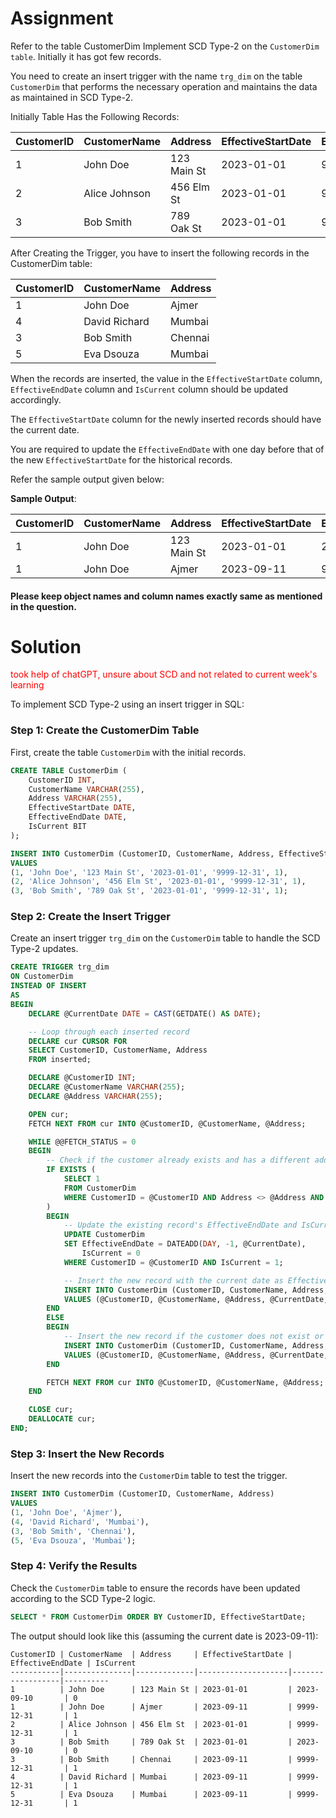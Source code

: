 # Assignment

Refer to the table CustomerDim Implement SCD Type-2 on the `CustomerDim table`. Initially it has got few records.

You need to create an insert trigger with the name `trg_dim` on the table `CustomerDim` that performs the necessary operation and maintains the data as maintained in SCD Type-2.

Initially Table Has the Following Records:

| CustomerID | CustomerName  | Address     | EffectiveStartDate | EffectiveEndDate | IsCurrent |
| ---------- | ------------- | ----------- | ------------------ | ---------------- | --------- |
| 1          | John Doe      | 123 Main St | 2023-01-01         | 9999-12-31       | 1         |
| 2          | Alice Johnson | 456 Elm St  | 2023-01-01         | 9999-12-31       | 1         |
| 3          | Bob Smith     | 789 Oak St  | 2023-01-01         | 9999-12-31       | 1         |

After Creating the Trigger, you have to insert the following records in the CustomerDim table:

| CustomerID | CustomerName  | Address |
| ---------- | ------------- | ------- |
| 1          | John Doe      | Ajmer   |
| 4          | David Richard | Mumbai  |
| 3          | Bob Smith     | Chennai |
| 5          | Eva Dsouza    | Mumbai  |

When the records are inserted, the value in the `EffectiveStartDate` column, `EffectiveEndDate` column and `IsCurrent` column should be updated accordingly.

The `EffectiveStartDate` column for the newly inserted records should have the current date.

You are required to update the `EffectiveEndDate` with one day before that of the new `EffectiveStartDate` for the historical records.

Refer the sample output given below:

**Sample Output**:

| CustomerID | CustomerName | Address     | EffectiveStartDate | EffectiveEndDate | IsCurrent |
| ---------- | ------------ | ----------- | ------------------ | ---------------- | --------- |
| 1          | John Doe     | 123 Main St | 2023-01-01         | 2023-09-10       | 0         |
| 1          | John Doe     | Ajmer       | 2023-09-11         | 9999-12-31       | 1         |

#### Please keep object names and column names exactly same as mentioned in the question.

# Solution

<span style="color:red">took help of chatGPT, unsure about SCD and not related to current week's learning</span>

To implement SCD Type-2 using an insert trigger in SQL:

### Step 1: Create the CustomerDim Table

First, create the table `CustomerDim` with the initial records.

```sql
CREATE TABLE CustomerDim (
    CustomerID INT,
    CustomerName VARCHAR(255),
    Address VARCHAR(255),
    EffectiveStartDate DATE,
    EffectiveEndDate DATE,
    IsCurrent BIT
);

INSERT INTO CustomerDim (CustomerID, CustomerName, Address, EffectiveStartDate, EffectiveEndDate, IsCurrent)
VALUES
(1, 'John Doe', '123 Main St', '2023-01-01', '9999-12-31', 1),
(2, 'Alice Johnson', '456 Elm St', '2023-01-01', '9999-12-31', 1),
(3, 'Bob Smith', '789 Oak St', '2023-01-01', '9999-12-31', 1);
```

### Step 2: Create the Insert Trigger

Create an insert trigger `trg_dim` on the `CustomerDim` table to handle the SCD Type-2 updates.

```sql
CREATE TRIGGER trg_dim
ON CustomerDim
INSTEAD OF INSERT
AS
BEGIN
    DECLARE @CurrentDate DATE = CAST(GETDATE() AS DATE);

    -- Loop through each inserted record
    DECLARE cur CURSOR FOR
    SELECT CustomerID, CustomerName, Address
    FROM inserted;

    DECLARE @CustomerID INT;
    DECLARE @CustomerName VARCHAR(255);
    DECLARE @Address VARCHAR(255);

    OPEN cur;
    FETCH NEXT FROM cur INTO @CustomerID, @CustomerName, @Address;

    WHILE @@FETCH_STATUS = 0
    BEGIN
        -- Check if the customer already exists and has a different address
        IF EXISTS (
            SELECT 1
            FROM CustomerDim
            WHERE CustomerID = @CustomerID AND Address <> @Address AND IsCurrent = 1
        )
        BEGIN
            -- Update the existing record's EffectiveEndDate and IsCurrent
            UPDATE CustomerDim
            SET EffectiveEndDate = DATEADD(DAY, -1, @CurrentDate),
                IsCurrent = 0
            WHERE CustomerID = @CustomerID AND IsCurrent = 1;

            -- Insert the new record with the current date as EffectiveStartDate
            INSERT INTO CustomerDim (CustomerID, CustomerName, Address, EffectiveStartDate, EffectiveEndDate, IsCurrent)
            VALUES (@CustomerID, @CustomerName, @Address, @CurrentDate, '9999-12-31', 1);
        END
        ELSE
        BEGIN
            -- Insert the new record if the customer does not exist or address is the same
            INSERT INTO CustomerDim (CustomerID, CustomerName, Address, EffectiveStartDate, EffectiveEndDate, IsCurrent)
            VALUES (@CustomerID, @CustomerName, @Address, @CurrentDate, '9999-12-31', 1);
        END

        FETCH NEXT FROM cur INTO @CustomerID, @CustomerName, @Address;
    END

    CLOSE cur;
    DEALLOCATE cur;
END;
```

### Step 3: Insert the New Records

Insert the new records into the `CustomerDim` table to test the trigger.

```sql
INSERT INTO CustomerDim (CustomerID, CustomerName, Address)
VALUES
(1, 'John Doe', 'Ajmer'),
(4, 'David Richard', 'Mumbai'),
(3, 'Bob Smith', 'Chennai'),
(5, 'Eva Dsouza', 'Mumbai');
```

### Step 4: Verify the Results

Check the `CustomerDim` table to ensure the records have been updated according to the SCD Type-2 logic.

```sql
SELECT * FROM CustomerDim ORDER BY CustomerID, EffectiveStartDate;
```

The output should look like this (assuming the current date is 2023-09-11):

```
CustomerID | CustomerName  | Address     | EffectiveStartDate | EffectiveEndDate | IsCurrent
-----------|---------------|-------------|--------------------|------------------|----------
1          | John Doe      | 123 Main St | 2023-01-01         | 2023-09-10       | 0
1          | John Doe      | Ajmer       | 2023-09-11         | 9999-12-31       | 1
2          | Alice Johnson | 456 Elm St  | 2023-01-01         | 9999-12-31       | 1
3          | Bob Smith     | 789 Oak St  | 2023-01-01         | 2023-09-10       | 0
3          | Bob Smith     | Chennai     | 2023-09-11         | 9999-12-31       | 1
4          | David Richard | Mumbai      | 2023-09-11         | 9999-12-31       | 1
5          | Eva Dsouza    | Mumbai      | 2023-09-11         | 9999-12-31       | 1
```



